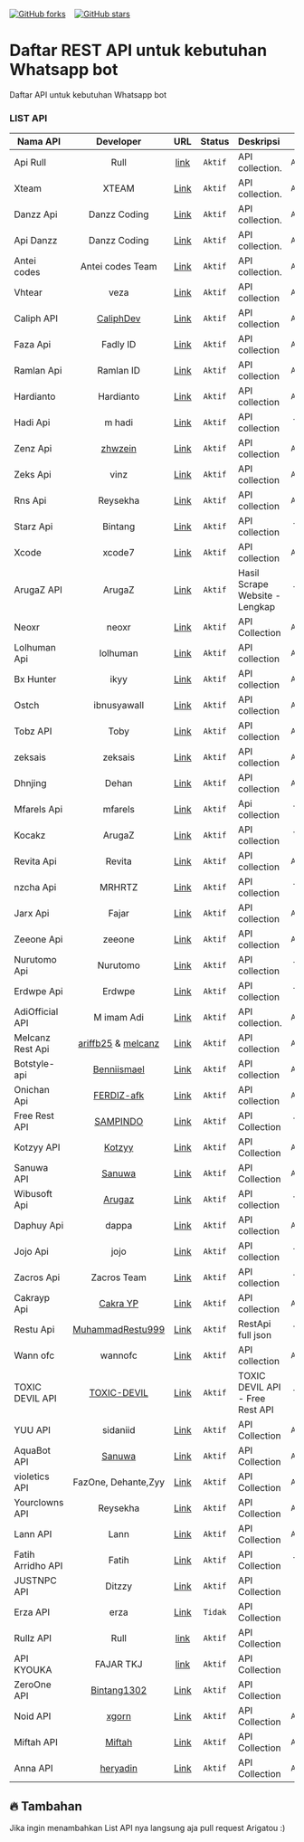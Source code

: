 [![GitHub forks](https://img.shields.io/github/forks/inirey/API-COLLECTION?style=social)](https://github.com/inirey/API-COLLECTION/network) &nbsp;&nbsp; [![GitHub stars](https://img.shields.io/github/stars/inirey/API-COLLECTION?style=social)](https://github.com/inirey/API-COLLECTION/stargazers)

# Daftar REST API untuk kebutuhan Whatsapp bot

Daftar API untuk kebutuhan Whatsapp bot

### LIST API

| Nama API        | Developer | URL | Status  | Deskripsi | Auth |
| --------------- |:---------:|:---:|:-------:|:----------|:------:|
| Api Rull | Rull | [link](https://apiruulzz.my.id) | `Aktif` | API collection. | `APIKEY` |
| Xteam | XTEAM | [Link](https://xteam.xyz) | `Aktif` | API collection. | `APIKEY` |
| Danzz Api | Danzz Coding | [Link](https://danzzapi.xyz) | `Aktif` | API collection. | `APIKEY` |
| Api Danzz | Danzz Coding | [Link](https://api-danzz.xyz) | `Aktif` | API collection. | `APIKEY` |
| Antei codes| Antei codes Team | [Link](https://antei.codes/) | `Aktif` | API collection. | `APIKEY` |
| Vhtear | veza | [Link](https://vhtear.com) | `Aktif` | API collection | `APIKEY` |
| Caliph API | [CaliphDev](https://github.com/caliphdev) | [Link](https://api.caliph.biz.id) | `Aktif` | API collection | `APIKEY` |
| Faza Api | Fadly ID | [Link](https://api-faza.herokuapp.com) | `Aktif` | API collection | `APIKEY` |
| Ramlan Api | Ramlan ID | [Link](https://api-ramlan.herokuapp.com) | `Aktif` | API collection | `APIKEY` |
| Hardianto | Hardianto | [Link](https://hardianto.xyz) | `Aktif` | API collection | `APIKEY` |
| Hadi Api | m hadi | [Link](https://hadi-api.herokuapp.com/api) | `Aktif` | API collection | Tidak |
| Zenz Api | [zhwzein](https://github.com/zhwzein) | [Link](https://zenzapis.xyz) | `Aktif` | API collection | `APIKEY` |
| Zeks Api | vinz | [Link](https://zeks.me) | `Aktif` | API collection | `APIKEY` |
| Rns Api | Reysekha | [Link](https://sekha.me) | `Aktif` | API collection | `APIKEY` |
| Starz Api | Bintang | [Link](http://st4rz.herokuapp.com/) | `Aktif` | API collection | Tidak |
| Xcode | xcode7 | [Link](https://api-xcoders.xyz/) | `Aktif` | API collection | `APIKEY` |
| ArugaZ API | ArugaZ | [Link](https://restfulapi.my.id/arugaz) | `Aktif` | Hasil Scrape Website - Lengkap | Tidak |
| Neoxr | neoxr | [Link](https://api.neoxr.eu.org) | `Aktif` | API Collection | `APIKEY` |
| Lolhuman Api| lolhuman | [Link](https://api.lolhuman.xyz) | `Aktif` | API collection | `APIKEY` |
| Bx Hunter | ikyy | [Link](https://bx-hunter.herokuapp.com) | `Aktif` | API collection | `APIKEY` |
| Ostch | ibnusyawall | [Link](https://ostch.herokuapp.com) | `Aktif` | API collection | `APIKEY` |
| Tobz API | Toby | [Link](https://tobz-api.herokuapp.com) | `Aktif` | API collection | `APIKEY` |
| zeksais | zeksais | [Link](http://zekais-api.herokuapp.com) | `Aktif` | API collection | `APIKEY` |
| Dhnjing | Dehan | [Link](https://dhnjing.xyz) | `Aktif` | API collection | `APIKEY` |
| Mfarels Api | mfarels | [Link](https://www.mfarels.id) | `Aktif` | Api collection | Tidak |
| Kocakz | ArugaZ | [Link](https://kocakz.herokuapp.com) | `Aktif` | API collection | Tidak |
| Revita Api | Revita | [Link](https://revita.herokuapp.com) | `Aktif` | API collection | `APIKEY` |
| nzcha Api | MRHRTZ | [Link](https://nzcha-apii.herokuapp.com) | `Aktif` | API collection | Tidak |
| Jarx Api | Fajar | [Link](https://api.jarx.me) | `Aktif` | API collection | `APIKEY` |
| Zeeone Api | zeeone | [Link](https://api-zeeoneofc.herokuapp.com) | `Aktif` | API collection | `APIKEY` |
| Nurutomo Api | Nurutomo | [Link](https://nurutomo.herokuapp.com) | `Aktif` | API collection | Tidak |
| Erdwpe Api | Erdwpe | [Link](https://api.erdwpe.com) | `Aktif` | API collection | Tidak |
| AdiOfficial API | M imam Adi | [Link](https://api.adiofficial.xyz) | `Aktif` | API collection. | `APIKEY` |
| Melcanz Rest Api | [ariffb25](https://github.com/ariffb25) & [melcanz](https://github.com/melcanz) | [Link](https://melcanz.com) | `Aktif` | API collection | `APIKEY` |
| Botstyle-api | [Benniismael](https://github.com/botstylee) | [Link](https://bsbt-api-rest.herokuapp.com/) | `Aktif` | API collection | `APIKEY` |
| Onichan Api | [FERDIZ-afk](https://github.com/FERDIZ-afk) | [Link](https://oni-chan.my.id/) | `Aktif` | API collection | `APIKEY` |
| Free Rest API | [SAMPINDO](https://sampindo.id) | [Link](https://freeapi.sampindo.id/) | `Aktif` | API Collection | Tidak |
| Kotzyy API | [Kotzyy](https://github.com/Kotzyy) | [Link](https://api.justkotz.tech) | `Aktif` | API Collection | `APIKEY` |
| Sanuwa API | [Sanuwa](https://github.com/sanuwaofficial) | [Link](https://sanuw-api.herokuapp.com/) | `Aktif` | API Collection | `APIKEY` |
| Wibusoft Api |  [Arugaz](https://github.com/arugaz) | [Link](https://api.wibusoft.com) | `Aktif` | API collection | `TIDAK` |
| Daphuy Api | dappa | [Link](https://dapuhy.xyz/) | `Aktif` | API collection | `APIKEY` |
| Jojo Api | jojo | [Link](https://docs-jojo.herokuapp.com) | `Aktif` | API collection | `TIDAK` |
| Zacros Api | Zacros Team | [Link](https://api.zacros.my.id/) | `Aktif` | API collection | `TIDAK` |
| Cakrayp Api | [Cakra YP](https://github.com/cakrayp) | [Link](https://cakrayp.herokuapp.com) | `Aktif` | API collection | `APIKEY` |
| Restu Api | [MuhammadRestu999](https://github.com/MuhammadRestu999) | [Link](https://restu-restapi.herokuapp.com) | `Aktif` | RestApi full json | Tidak |
| Wann ofc | wannofc | [Link](https://api-invibot.herokuapp.com) | `Aktif` | API collection | `APIKEY` |
| TOXIC DEVIL API | [TOXIC-DEVIL](https://github.com/TOXIC-DEVIL) | [Link](https://api-toxic-devil-production.up.railway.app) | `Aktif` | TOXIC DEVIL API - Free Rest API| `TIDAK` |
| YUU API | sidaniid | [Link](https://yuuapi.herokuapp.com) | `Aktif` | API Collection| `APIKEY` |
| AquaBot API | [Sanuwa](https://github.com/sanuwaofficial) | [Link](https://api-aquabot.herokuapp.com/) | `Aktif` | API Collection | `APIKEY` |
| violetics API | FazOne, Dehante,Zyy | [Link](https://violetics.pw) | `Aktif` | API Collection | `APIKEY` |
| Yourclowns API | Reysekha | [Link](https://yourclown.eu.org) | `Aktif` | API Collection | `APIKEY` |
| Lann API | Lann | [Link](https://api.lannn.me) | `Aktif` | API Collection | `APIKEY` |
| Fatih Arridho API | Fatih | [Link](https://fatiharridho.herokuapp.com) | `Aktif` | API Collection | `TIDAK` |
| JUSTNPC API | Ditzzy | [Link](https://api.justnpc.ml) | `Aktif` | API Collection | `YA` |
| Erza API | erza | [Link](https://erzaa.site) | `Tidak` | API Collection | `YA` |
| Rullz API | Rull | [link](https://apiruulzz.my.id) | `Aktif` | API Collection | `YA` |
| API KYOUKA | FAJAR TKJ | [link](https://dash.api-kyouka.my.id) | `Aktif` | API Collection | `YA` |
| ZeroOne API | [Bintang1302](https://github.com/Bintang1302) | [Link](https://zerooneapi.eu.org) | `Aktif` | API Collection | `YA` |
| Noid API | [xgorn](https://github.com/X-Gorn) | [Link](https://api.xgorn.tech) | `Aktif` | API Collection | `APIKEY` |
| Miftah API | [Miftah](https://github.com/miftah0908) | [Link](https://api-miftah.xyz) | `Aktif` | API Collection | `APIKEY` |
| Anna API | [heryadin](https://github.com/heryadin) | [Link](https://api.anna.biz.id) | `Aktif` | API Collection | `APIKEY` |


## :fire: Tambahan

Jika ingin menambahkan List API nya langsung aja pull request Arigatou :)
